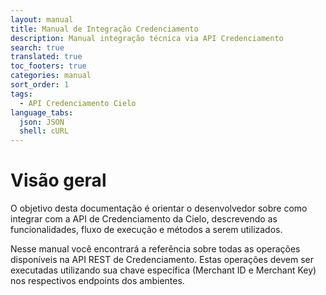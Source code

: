 ```yaml
---
layout: manual
title: Manual de Integração Credenciamento
description: Manual integração técnica via API Credenciamento
search: true
translated: true
toc_footers: true
categories: manual
sort_order: 1
tags:
  - API Credenciamento Cielo
language_tabs:
  json: JSON
  shell: cURL
---
```


# Visão geral

O objetivo desta documentação é orientar o desenvolvedor sobre como integrar com a API de Credenciamento da Cielo, descrevendo as funcionalidades, fluxo de execução e métodos a serem utilizados.

Nesse manual você encontrará a referência sobre todas as operações disponíveis na API REST de Credenciamento. Estas operações devem ser executadas utilizando sua chave específica (Merchant ID e Merchant Key) nos respectivos endpoints dos ambientes.
